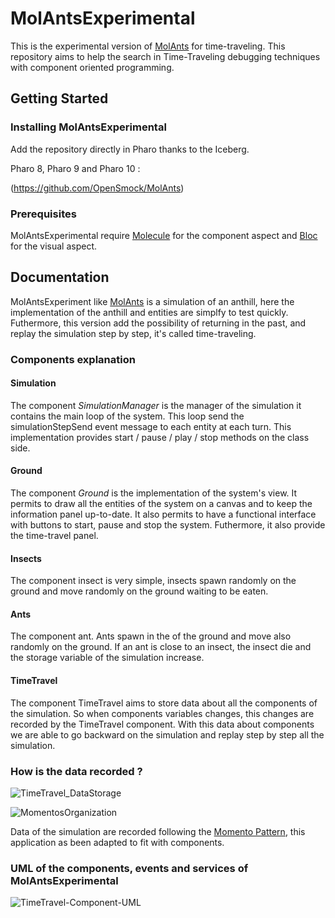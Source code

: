 # MolAntsExperimental

This is the experimental version of [MolAnts](https://github.com/Samuel29590/MolAnts) for time-traveling.
This repository aims to help the search in Time-Traveling debugging techniques with component oriented programming.

## Getting Started

### Installing MolAntsExperimental

Add the repository directly in Pharo thanks to the Iceberg.

Pharo 8, Pharo 9 and Pharo 10 : 

(https://github.com/OpenSmock/MolAnts)

### Prerequisites

MolAntsExperimental require [Molecule](https://github.com/OpenSmock/Molecule) for the component aspect and [Bloc](https://github.com/pharo-graphics/Bloc) for the visual aspect.

## Documentation

MolAntsExperiment like [MolAnts](https://github.com/Samuel29590/MolAnts) is a simulation of an anthill, here the implementation of the anthill and entities are simplfy to test quickly. Futhermore, this version add the possibility of returning in the past, and replay the simulation step by step, it's called time-traveling.

### Components explanation

#### Simulation

The component *SimulationManager* is the manager of the simulation it contains the main loop of the system. This loop send the simulationStepSend event message to each entity at each turn.
This implementation provides start / pause / play / stop methods on the class side.

#### Ground

The component *Ground* is the implementation of the system's view. It permits to draw all the entities of the system on a canvas and to keep the information panel up-to-date. It also permits to have a functional interface with buttons to start, pause and stop the system.
Futhermore, it also provide the time-travel panel.

#### Insects

The component insect is very simple, insects spawn randomly on the ground and move randomly on the ground waiting to be eaten.

#### Ants

The component ant. Ants spawn in the of the ground and move also randomly on the ground. If an ant is close to an insect, the insect die and the storage variable of the simulation increase.

#### TimeTravel

The component TimeTravel aims to store data about all the components of the simulation. So when components variables changes, this changes are recorded by the TimeTravel component.
With this data about components we are able to go backward on the simulation and replay step by step all the simulation.

### How is the data recorded ?

![TimeTravel_DataStorage](https://user-images.githubusercontent.com/64481702/174978677-4da7b82f-aef1-44a9-9cec-661b7a5c0e06.png)

![MomentosOrganization](https://user-images.githubusercontent.com/64481702/174978694-3813a42e-69b7-4f95-a2d1-fbcb5e13f154.png)

Data of the simulation are recorded following the [Momento Pattern](https://en.wikipedia.org/wiki/Memento_pattern), this application as been adapted to fit with components.

### UML of the components, events and services of MolAntsExperimental

![TimeTravel-Component-UML](https://user-images.githubusercontent.com/64481702/174978742-26bc40b0-36aa-44f8-a480-4fffed527e26.png)
